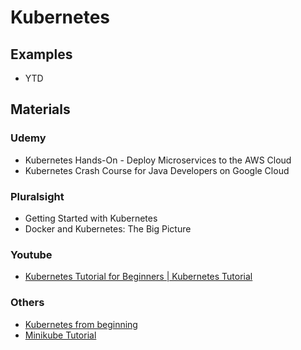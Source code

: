 # Kubernetes

## Examples
* YTD

## Materials
### Udemy
* Kubernetes Hands-On - Deploy Microservices to the AWS Cloud
* Kubernetes Crash Course for Java Developers on Google Cloud
### Pluralsight
* Getting Started with Kubernetes
* Docker and Kubernetes: The Big Picture
### Youtube
* [Kubernetes Tutorial for Beginners | Kubernetes Tutorial](https://www.youtube.com/watch?v=NsDhBEsTTHs)
### Others
* [Kubernetes from beginning](https://dev.to/azure/kubernetes-from-the-beginning-part-i-4ifd)
* [Minikube Tutorial](https://kubernetes.io/docs/tutorials/hello-minikube/)